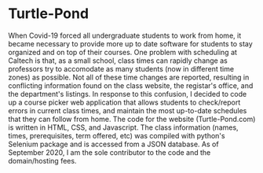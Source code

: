 # Turtle-Pond
 When Covid-19 forced all undergraduate students to work from home, it became necessary to provide more up to date software for students to stay organized and on top of their courses. One problem with scheduling at Caltech is that, as a small school, class times can rapidly change as professors try to accomodate as many students (now in different time zones) as possible. Not all of these time changes are reported, resulting in conflicting information found on the class website, the registar's office, and the department's listings. In response to this confusion, I decided to code up a course picker web application that allows students to check/report errors in current class times, and maintain the most up-to-date schedules that they can follow from home.  The code for the website (Turtle-Pond.com) is written in HTML, CSS, and Javascript. The class information (names, times, prerequisites, term offered, etc) was compiled with python's Selenium package and is accessed from a JSON database. As of September 2020, I am the sole contributor to the code and the domain/hosting fees.
